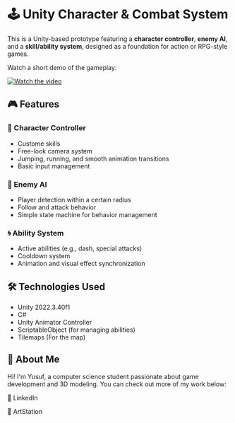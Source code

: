 # 🕹️ Unity Character & Combat System

This is a Unity-based prototype featuring a **character controller**, **enemy AI**, and a **skill/ability system**, designed as a foundation for action or RPG-style games.

Watch a short demo of the gameplay:

[![Watch the video](https://img.youtube.com/vi/fdmCFUfVMrU/0.jpg)](https://youtu.be/fdmCFUfVMrU)

## 🎮 Features

### 👤 Character Controller
- Custome skills
- Free-look camera system
- Jumping, running, and smooth animation transitions
- Basic input management

### 🧠 Enemy AI
- Player detection within a certain radius
- Follow and attack behavior
- Simple state machine for behavior management

### 🌀 Ability System
- Active abilities (e.g., dash, special attacks)
- Cooldown system
- Animation and visual effect synchronization

## 🛠️ Technologies Used

- Unity 2022.3.40f1 
- C#
- Unity Animator Controller
- ScriptableObject (for managing abilities)
- Tilemaps (For the map)

## 🙋 About Me
Hi! I'm Yusuf, a computer science student passionate about game development and 3D modeling.
You can check out more of my work below:

💼 LinkedIn[](https://www.linkedin.com/in/yusufyilmaz)

🎨 ArtStation[](https://www.artstation.com/yyilmaz)
